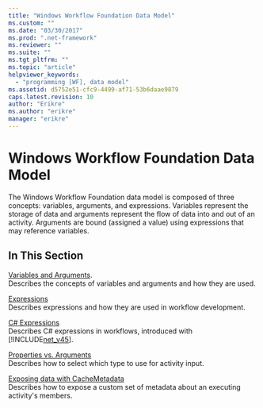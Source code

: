 ```yaml
---
title: "Windows Workflow Foundation Data Model"
ms.custom: ""
ms.date: "03/30/2017"
ms.prod: ".net-framework"
ms.reviewer: ""
ms.suite: ""
ms.tgt_pltfrm: ""
ms.topic: "article"
helpviewer_keywords: 
  - "programming [WF], data model"
ms.assetid: d5752e51-cfc9-4499-af71-53b6daae9879
caps.latest.revision: 10
author: "Erikre"
ms.author: "erikre"
manager: "erikre"
---
```

# Windows Workflow Foundation Data Model
The Windows Workflow Foundation data model is composed of three concepts: variables, arguments, and expressions. Variables represent the storage of data and arguments represent the flow of data into and out of an activity. Arguments are bound (assigned a value) using expressions that may reference variables.  
  
## In This Section  
 [Variables and Arguments](../../../docs/framework/windows-workflow-foundation/variables-and-arguments.md).  
 Describes the concepts of variables and arguments and how they are used.  
  
 [Expressions](../../../docs/framework/windows-workflow-foundation/expressions.md)  
 Describes expressions and how they are used in workflow development.  
  
 [C# Expressions](../../../docs/framework/windows-workflow-foundation/csharp-expressions.md)  
 Describes C# expressions in workflows, introduced with [!INCLUDE[net_v45](../../../includes/net-v45-md.md)].  
  
 [Properties vs. Arguments](../../../docs/framework/windows-workflow-foundation/properties-vs-arguments.md)  
 Describes how to select which type to use for activity input.  
  
 [Exposing data with CacheMetadata](../../../docs/framework/windows-workflow-foundation/exposing-data-with-cachemetadata.md)  
 Describes how to expose a custom set of metadata about an executing activity's members.
